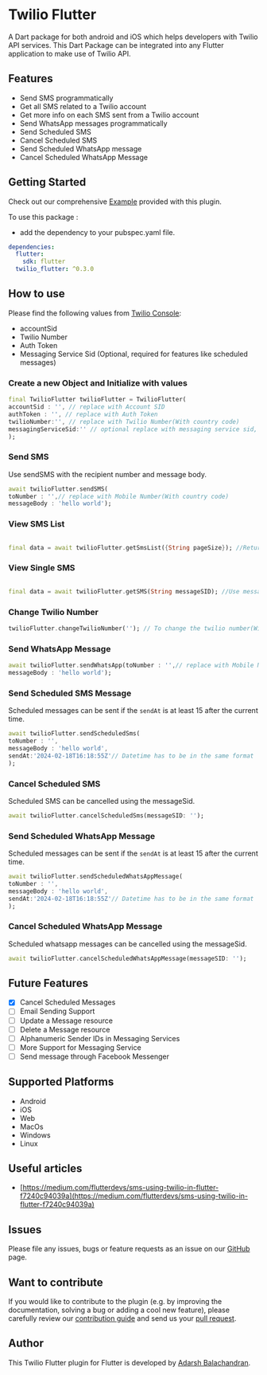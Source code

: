 # Twilio Flutter

A Dart package for both android and iOS which helps developers with Twilio API services.
This Dart Package can be integrated into any Flutter application to make use of Twilio API.

## Features

* Send SMS programmatically
* Get all SMS related to a Twilio account
* Get more info on each SMS sent from a Twilio account
* Send WhatsApp messages programmatically
* Send Scheduled SMS
* Cancel Scheduled SMS
* Send Scheduled WhatsApp message
* Cancel Scheduled WhatsApp Message

## Getting Started

Check out our comprehensive [Example](https://github.com/adarshbalu/twilio_flutter/blob/master/example/lib/main.dart) provided with this plugin.

To use this package :

- add the dependency to your pubspec.yaml file.

```yaml
dependencies:
  flutter:
    sdk: flutter
  twilio_flutter: ^0.3.0
```

## How to use
Please find the following values from [Twilio Console](https://console.twilio.com/):
- accountSid
- Twilio Number
- Auth Token
- Messaging Service Sid (Optional, required for features like scheduled messages)

### Create a new Object and Initialize with values

```dart
final TwilioFlutter twilioFlutter = TwilioFlutter(
accountSid : '', // replace with Account SID
authToken : '', // replace with Auth Token
twilioNumber:'', // replace with Twilio Number(With country code)
messagingServiceSid:'' // optional replace with messaging service sid, required for features like scheduled sms
);
```

### Send SMS
Use sendSMS with the recipient number and message body.

```dart
await twilioFlutter.sendSMS(
toNumber : '',// replace with Mobile Number(With country code)
messageBody : 'hello world');
```

### View SMS List

```dart

final data = await twilioFlutter.getSmsList({String pageSize}); //Returns list of SMS , pageSize defaults to 20
```

### View Single SMS

```dart

final data = await twilioFlutter.getSMS(String messageSID); //Use message sid from the individual messages.
```

### Change Twilio Number

```dart
twilioFlutter.changeTwilioNumber(''); // To change the twilio number(With country code)
```

### Send WhatsApp Message

```dart
await twilioFlutter.sendWhatsApp(toNumber : '',// replace with Mobile Number(With country code)
messageBody : 'hello world');
```

### Send Scheduled SMS Message
Scheduled messages can be sent if the `sendAt` is at least 15 after the current time.

```dart
await twilioFlutter.sendScheduledSms(
toNumber : '',
messageBody : 'hello world',
sendAt:'2024-02-18T16:18:55Z'// Datetime has to be in the same format
);
```
### Cancel Scheduled SMS
Scheduled SMS can be cancelled using the messageSid.

```dart
await twilioFlutter.cancelScheduledSms(messageSID: '');
```

### Send Scheduled WhatsApp Message
Scheduled messages can be sent if the `sendAt` is at least 15 after the current time.

```dart
await twilioFlutter.sendScheduledWhatsAppMessage(
toNumber : '',
messageBody : 'hello world',
sendAt:'2024-02-18T16:18:55Z'// Datetime has to be in the same format
);
```

### Cancel Scheduled WhatsApp Message
Scheduled whatsapp messages can be cancelled using the messageSid.

```dart
await twilioFlutter.cancelScheduledWhatsAppMessage(messageSID: '');
```

## Future Features
- [x] Cancel Scheduled Messages
- [ ] Email Sending Support
- [ ] Update a Message resource
- [ ] Delete a Message resource
- [ ] Alphanumeric Sender IDs in Messaging Services
- [ ] More Support for Messaging Service
- [ ] Send message through Facebook Messenger

## Supported Platforms

* Android
* iOS
* Web
* MacOs
* Windows
* Linux

## Useful articles

- [https://medium.com/flutterdevs/sms-using-twilio-in-flutter-f7240c94039a](https://medium.com/flutterdevs/sms-using-twilio-in-flutter-f7240c94039a)

## Issues

Please file any issues, bugs or feature requests as an issue on
our [GitHub](https://github.com/adarshbalu/twilio_flutter/issues) page.

## Want to contribute

If you would like to contribute to the plugin (e.g. by improving the documentation, solving a bug or adding a cool new
feature), please carefully review our [contribution guide](CONTRIBUTING.md) and send us
your [pull request](https://github.com/adarshbalu/twilio_flutter/pulls).

## Author

This Twilio Flutter plugin for Flutter is developed by [Adarsh Balachandran](https://github.com/adarshbalu).